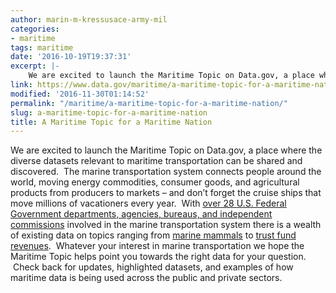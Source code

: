 ```yaml
---
author: marin-m-kressusace-army-mil
categories:
- maritime
tags: maritime
date: '2016-10-19T19:37:31'
excerpt: |-
    We are excited to launch the Maritime Topic on Data.gov, a place where the diverse datasets…
link: https://www.data.gov/maritime/a-maritime-topic-for-a-maritime-nation/
modified: '2016-11-30T01:14:52'
permalink: "/maritime/a-maritime-topic-for-a-maritime-nation/"
slug: a-maritime-topic-for-a-maritime-nation
title: A Maritime Topic for a Maritime Nation
---
```


We are excited to launch the Maritime Topic on Data.gov, a place where the diverse datasets relevant to maritime transportation can be shared and discovered.  The marine transportation system connects people around the world, moving energy commodities, consumer goods, and agricultural products from producers to markets – and don’t forget the cruise ships that move millions of vacationers every year.  With [over 28 U.S. Federal Government departments, agencies, bureaus, and independent commissions](https://www.cmts.gov/) involved in the marine transportation system there is a wealth of existing data on topics ranging from [marine mammals](https://catalog.data.gov/dataset/large-whale-incident-database) to [trust fund revenues](https://catalog.data.gov/dataset/trust-fund-financial-reports-70249).  Whatever your interest in marine transportation we hope the Maritime Topic helps point you towards the right data for your question.  Check back for updates, highlighted datasets, and examples of how maritime data is being used across the public and private sectors.

